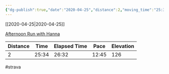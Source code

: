 ```yaml
---
{"dg-publish":true,"date":"2020-04-25","distance":2,"moving_time":"25:34","elapsed_time":"26:32","pace":"12:45","total_elevation_gain":126,"url":"https://www.strava.com/activities/3353157689","permalink":"/01-personal/strava/2020-04-25-afternoon-run-with-hanna/","dgPassFrontmatter":true}
---
```



[[2020-04-25\|2020-04-25]]

[Afternoon Run with Hanna](https://www.strava.com/activities/3353157689)

| Distance | Time  | Elapsed Time | Pace  | Elevation |
| -------- | ----- | ------------ | ----- | --------- |
| 2        | 25:34 | 26:32        | 12:45 | 126       |




#strava

